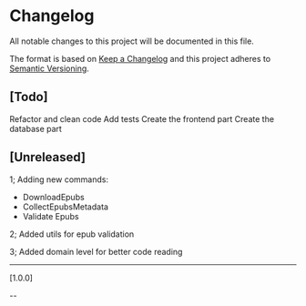 # Changelog

All notable changes to this project will be documented in this file.

The format is based on [Keep a Changelog](http://keepachangelog.com/)
and this project adheres to [Semantic Versioning](http://semver.org/).

## [Todo]
Refactor and clean code
Add tests
Create the frontend part
Create the database part

## [Unreleased]
1; Adding new commands:
- DownloadEpubs
- CollectEpubsMetadata
- Validate Epubs

2; Added utils for epub validation

3; Added domain level for better code reading

--------

[1.0.0]

--
